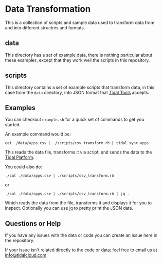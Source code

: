 # Data Transformation

This is a collection of scripts and sample data used to transform data from and
into different structres and formats.

## data

This directory has a set of example data, there is nothing particular about
these examples, except that they work well the scripts in this repository.

## scripts

This directory contains a set of example scripts that transform data, in this
case from the `data` directory, into JSON format that
[Tidal Tools](https://get.tidal.sh) accepts.


## Examples

You can checkout `example.sh` for a quick set of commands to get you started.

An example command would be:

`cat ./data/apps.csv | ./scripts/csv_transform.rb | tidal sync apps`

This reads the data file, transforms it via script, and sends the data to the
[Tidal Platform](https://tidalcloud.com).

You could also do:

`./cat ./data/apps.csv | ./scripts/csv_transform.rb`

or

`./cat ./data/apps.csv | ./scripts/csv_transform.rb | jq .`

Which reads the data from the file, transforms it and displays it for you to
inspect. Optionally you can use [jq](https://stedolan.github.io/jq/) to pretty
print the JSON data.


## Questions or Help

If you have any issues with the data or code you can create an issue here in
the repository.

If your issue isn't related directly to the code or data; feel free to
email us at info@tidalcloud.com.
